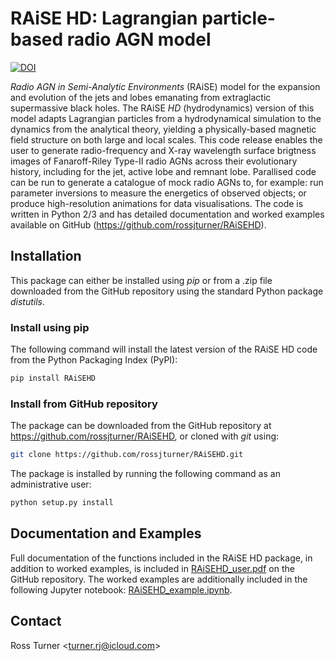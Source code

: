 # RAiSE HD: Lagrangian particle-based radio AGN model
[![DOI](https://zenodo.org/badge/DOI/10.5281/zenodo.5875155.svg)](https://doi.org/10.5281/zenodo.5875155)

_Radio AGN in Semi-Analytic Environments_ (RAiSE) model for the expansion and evolution of the jets and lobes emanating from extraglactic supermassive black holes. The RAiSE _HD_ (hydrodynamics) version of this model adapts Lagrangian particles from a hydrodynamical simulation to the dynamics from the analytical theory, yielding a physically-based magnetic field structure on both large and local scales. This code release enables the user to generate radio-frequency and X-ray wavelength surface brigtness images of Fanaroff-Riley Type-II radio AGNs across their evolutionary history, including for the jet, active lobe and remnant lobe. Parallised code can be run to generate a catalogue of mock radio AGNs to, for example: run parameter inversions to measure the energetics of observed objects; or produce high-resolution animations for data visualisations. The code is written in Python 2/3 and has detailed documentation and worked examples available on GitHub (https://github.com/rossjturner/RAiSEHD).

## Installation

This package can either be installed using _pip_ or from a .zip file downloaded from the GitHub repository using the standard Python package _distutils_.

### Install using pip
The following command will install the latest version of the RAiSE HD code from the Python Packaging Index (PyPI):

```bash
pip install RAiSEHD
```

### Install from GitHub repository

The package can be downloaded from the GitHub repository at https://github.com/rossjturner/RAiSEHD, or cloned with _git_ using:

```bash
git clone https://github.com/rossjturner/RAiSEHD.git
```

The package is installed by running the following command as an administrative user:

```bash
python setup.py install
```

## Documentation and Examples

Full documentation of the functions included in the RAiSE HD package, in addition to worked examples, is included in [RAiSEHD_user.pdf](https://github.com/rossjturner/RAiSEHD/blob/main/RAiSEHD_user.pdf) on the GitHub repository. The worked examples are additionally included in the following Jupyter notebook: [RAiSEHD_example.ipynb](https://github.com/rossjturner/RAiSEHD/blob/main/RAiSEHD_example.ipynb).

## Contact

Ross Turner <<turner.rj@icloud.com>>
